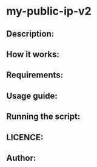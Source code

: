 # my-public-ip-v2

## Description:

## How it works:

## Requirements:

## Usage guide:

## Running the script:

## LICENCE:

## Author:
